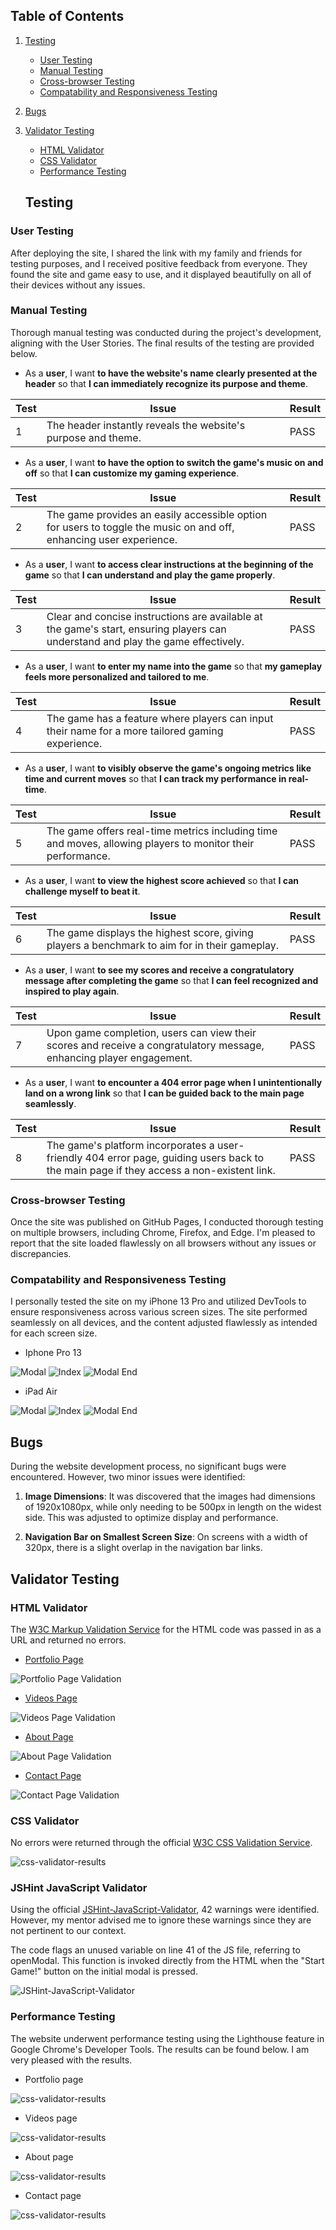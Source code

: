 ## **Table of Contents**

1. [Testing](#testing "Testing")
   - [User Testing](#user-testing "User Testing")
   - [Manual Testing](#manual-testing "Manual Testing")
   - [Cross-browser Testing](#cross-browser-testing "Cross-browser Testing")
   - [Compatability and Responsiveness Testing](#compatability-and-responsiveness-testing "Compatability and Responsiveness Testing")
2. [Bugs](#bugs "Bugs")
3. [Validator Testing](#validator-testing "Validator Testing")
   - [HTML Validator](#html-validator "HTML Validator")    
   - [CSS Validator](#css-validator "CSS Validator")
   - [Performance Testing](#performance-testing "Performance Testing")

    
    ## **Testing**

### **User Testing**
After deploying the site, I shared the link with my family and friends for testing purposes, and I received positive feedback from everyone. They found the site and game easy to use, and it displayed beautifully on all of their devices without any issues.


### **Manual Testing**
Thorough manual testing was conducted during the project's development, aligning with the User Stories. The final results of the testing are provided below.

- As a **user**, I want **to have the website's name clearly presented at the header** so that **I can immediately recognize its purpose and theme**.

| **Test** | Issue | Result |
| -------- | ----- | ------ |
| 1        | The header instantly reveals the website's purpose and theme. | PASS   |

- As a **user**, I want **to have the option to switch the game's music on and off** so that **I can customize my gaming experience**.

| **Test** | Issue | Result |
| -------- | ----- | ------ |
| 2        | The game provides an easily accessible option for users to toggle the music on and off, enhancing user experience. | PASS   |

- As a **user**, I want **to access clear instructions at the beginning of the game** so that **I can understand and play the game properly**.

| **Test** | Issue | Result |
| -------- | ----- | ------ |
| 3        | Clear and concise instructions are available at the game's start, ensuring players can understand and play the game effectively. | PASS   |

- As a **user**, I want **to enter my name into the game** so that **my gameplay feels more personalized and tailored to me**.

| **Test** | Issue | Result |
| -------- | ----- | ------ |
| 4        | The game has a feature where players can input their name for a more tailored gaming experience. | PASS   |

- As a **user**, I want **to visibly observe the game's ongoing metrics like time and current moves** so that **I can track my performance in real-time**.

| **Test** | Issue | Result |
| -------- | ----- | ------ |
| 5        | The game offers real-time metrics including time and moves, allowing players to monitor their performance. | PASS   |

- As a **user**, I want **to view the highest score achieved** so that **I can challenge myself to beat it**.

| **Test** | Issue | Result |
| -------- | ----- | ------ |
| 6        | The game displays the highest score, giving players a benchmark to aim for in their gameplay. | PASS   |

- As a **user**, I want **to see my scores and receive a congratulatory message after completing the game** so that **I can feel recognized and inspired to play again**.

| **Test** | Issue | Result |
| -------- | ----- | ------ |
| 7        | Upon game completion, users can view their scores and receive a congratulatory message, enhancing player engagement. | PASS   |

- As a **user**, I want **to encounter a 404 error page when I unintentionally land on a wrong link** so that **I can be guided back to the main page seamlessly**.

| **Test** | Issue | Result |
| -------- | ----- | ------ |
| 8        | The game's platform incorporates a user-friendly 404 error page, guiding users back to the main page if they access a non-existent link. | PASS   |


### **Cross-browser Testing**

Once the site was published on GitHub Pages, I conducted thorough testing on multiple browsers, including Chrome, Firefox, and Edge. I'm pleased to report that the site loaded flawlessly on all browsers without any issues or discrepancies.

### **Compatability and Responsiveness Testing**
I personally tested the site on my iPhone 13 Pro and utilized DevTools to ensure responsiveness across various screen sizes. The site performed seamlessly on all devices, and the content adjusted flawlessly as intended for each screen size.

- Iphone Pro 13

![Modal](./assets/documentation/iphone13-modal.PNG) 
![Index](./assets/documentation/iphone13-index.PNG)
![Modal End](./assets/documentation/iphone13-modal-end.PNG) 

- iPad Air

![Modal](./assets/documentation/ipadAir-modal.png) 
![Index](./assets/documentation/ipadAir-index.png)
![Modal End](./assets/documentation/ipadAir-modal-end.png)


## **Bugs**
During the website development process, no significant bugs were encountered. However, two minor issues were identified:

1. **Image Dimensions**: It was discovered that the images had dimensions of 1920x1080px, while only needing to be 500px in length on the widest side. This was adjusted to optimize display and performance.

2. **Navigation Bar on Smallest Screen Size**: On screens with a width of 320px, there is a slight overlap in the navigation bar links. 

## **Validator Testing**

### **HTML Validator**

The [W3C Markup Validation Service](https://validator.w3.org/) for the HTML code was passed in as a URL and returned no errors.

- [Portfolio Page](https://validator.w3.org/nu/?doc=https%3A%2F%2Fibericoalex.github.io%2Fiberico-alex-photography%2Findex.html)

![Portfolio Page Validation](./assets/documentation/html-validator-portfolio.png)

- [Videos Page](https://validator.w3.org/nu/?doc=https%3A%2F%2Fibericoalex.github.io%2Fiberico-alex-photography%2Fvideos.html)

![Videos Page Validation](./assets/documentation/html-validator-portfolio.png)

- [About Page](https://validator.w3.org/nu/?doc=https%3A%2F%2Fibericoalex.github.io%2Fiberico-alex-photography%2Fabout.html)

![About Page Validation](./assets/documentation/html-validator-portfolio.png)

- [Contact Page](https://validator.w3.org/nu/?doc=https%3A%2F%2Fibericoalex.github.io%2Fiberico-alex-photography%2Fcontact.html)

![Contact Page Validation](./assets/documentation/html-validator-portfolio.png)

### **CSS Validator**

No errors were returned through the official [W3C CSS Validation Service](https://jigsaw.w3.org/css-validator/).

![css-validator-results](./assets/documentation/CSS-validator.png)

### **JSHint JavaScript Validator**

Using the official [JSHint-JavaScript-Validator](https://jshint.com/), 42 warnings were identified. However, my mentor advised me to ignore these warnings since they are not pertinent to our context.

The code flags an unused variable on line 41 of the JS file, referring to openModal. This function is invoked directly from the HTML when the "Start Game!" button on the initial modal is pressed.


![JSHint-JavaScript-Validator](./assets/documentation/JS-Hint.png)

### **Performance Testing**

The website underwent performance testing using the Lighthouse feature in Google Chrome's Developer Tools. The results can be found below. I am very pleased with the results.

- Portfolio page

![css-validator-results](./assets/documentation/lighthouse-portfolio.png)

- Videos page

![css-validator-results](./assets/documentation/lighthouse-videos.png)

- About page

![css-validator-results](./assets/documentation/lighthouse-about.png)

- Contact page

![css-validator-results](./assets/documentation/lighthouse-contact.png)